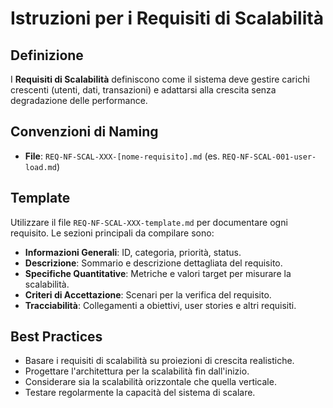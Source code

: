 # Istruzioni per i Requisiti di Scalabilità

## Definizione

I **Requisiti di Scalabilità** definiscono come il sistema deve gestire carichi crescenti (utenti, dati, transazioni) e adattarsi alla crescita senza degradazione delle performance.

## Convenzioni di Naming

- **File**: `REQ-NF-SCAL-XXX-[nome-requisito].md` (es. `REQ-NF-SCAL-001-user-load.md`)

## Template

Utilizzare il file `REQ-NF-SCAL-XXX-template.md` per documentare ogni requisito. Le sezioni principali da compilare sono:

- **Informazioni Generali**: ID, categoria, priorità, status.
- **Descrizione**: Sommario e descrizione dettagliata del requisito.
- **Specifiche Quantitative**: Metriche e valori target per misurare la scalabilità.
- **Criteri di Accettazione**: Scenari per la verifica del requisito.
- **Tracciabilità**: Collegamenti a obiettivi, user stories e altri requisiti.

## Best Practices

- Basare i requisiti di scalabilità su proiezioni di crescita realistiche.
- Progettare l'architettura per la scalabilità fin dall'inizio.
- Considerare sia la scalabilità orizzontale che quella verticale.
- Testare regolarmente la capacità del sistema di scalare.
